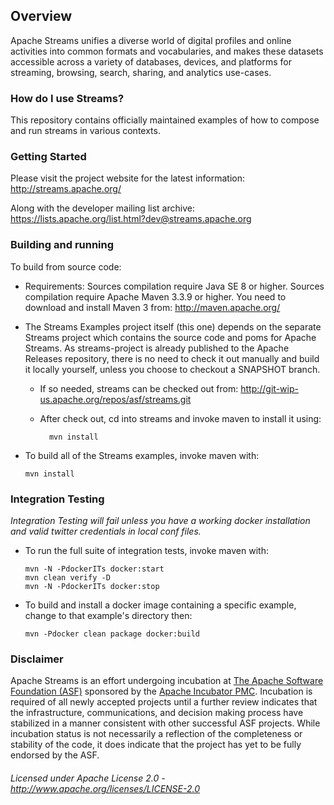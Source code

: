 ## Overview
Apache Streams unifies a diverse world of digital profiles and online activities into common formats and vocabularies, and makes these datasets accessible across a variety of databases, devices, and platforms for streaming, browsing, search, sharing, and analytics use-cases.

### How do I use Streams?
This repository contains officially maintained examples of how to compose and run streams in various contexts.

### Getting Started

Please visit the project website for the latest information:
    http://streams.apache.org/

Along with the developer mailing list archive:
    https://lists.apache.org/list.html?dev@streams.apache.org

### Building and running
To build from source code:

  - Requirements:
    Sources compilation require Java SE 8 or higher.
    Sources compilation require Apache Maven 3.3.9 or higher.
    You need to download and install Maven 3 from: http://maven.apache.org/

  - The Streams Examples project itself (this one) depends on the separate Streams project
    which contains the source code and poms for Apache Streams.
    As streams-project is already published to the Apache Releases repository,
    there is no need to check it out manually and build it locally yourself,
    unless you choose to checkout a SNAPSHOT branch.
    
    - If so needed, streams can be checked out from:
      http://git-wip-us.apache.org/repos/asf/streams.git

    - After check out, cd into streams and invoke maven to install it using:
      
            mvn install
   
  - To build all of the Streams examples, invoke maven with:
      
        mvn install

### Integration Testing

  *Integration Testing will fail unless you have a working docker installation and valid twitter credentials in local conf files.*
  
  - To run the full suite of integration tests, invoke maven with:
        
        mvn -N -PdockerITs docker:start
        mvn clean verify -D
        mvn -N -PdockerITs docker:stop

  - To build and install a docker image containing a specific example, change to that example's directory then:
      
        mvn -Pdocker clean package docker:build

### Disclaimer
Apache Streams is an effort undergoing incubation at [The Apache Software Foundation (ASF)](http://apache.org) sponsored by the [Apache Incubator PMC](http://incubator.apache.org). Incubation is required of all newly accepted projects until a further review indicates that the infrastructure, communications, and decision making process have stabilized in a manner consistent with other successful ASF projects. While incubation status is not necessarily a reflection of the completeness or stability of the code, it does indicate that the project has yet to be fully endorsed by the ASF.

###### Licensed under Apache License 2.0 - http://www.apache.org/licenses/LICENSE-2.0
